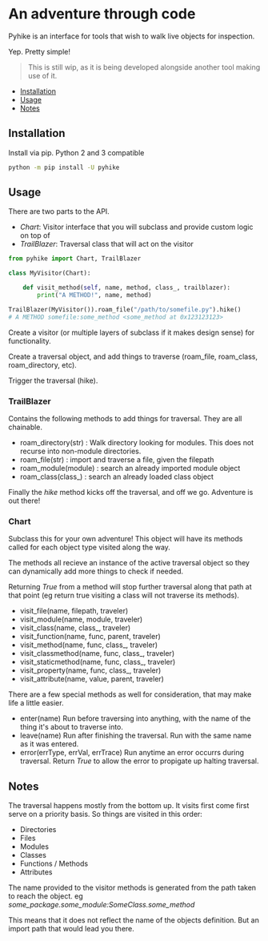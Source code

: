 # An adventure through code

Pyhike is an interface for tools that wish to walk live objects for inspection.

Yep. Pretty simple!

> This is still wip, as it is being developed alongside another tool making use of it.

* [Installation](#installation)
* [Usage](#usage)
* [Notes](#notes)

## Installation

Install via pip. Python 2 and 3 compatible

```sh
python -m pip install -U pyhike
```

## Usage

There are two parts to the API.

* _Chart_: Visitor interface that you will subclass and provide custom logic on top of
* _TrailBlazer_: Traversal class that will act on the visitor

```py
from pyhike import Chart, TrailBlazer

class MyVisitor(Chart):

    def visit_method(self, name, method, class_, trailblazer):
        print("A METHOD!", name, method)

TrailBlazer(MyVisitor()).roam_file("/path/to/somefile.py").hike()
# A METHOD somefile:some_method <some_method at 0x123123123>
```

Create a visitor (or multiple layers of subclass if it makes design sense) for functionality.

Create a traversal object, and add things to traverse (roam_file, roam_class, roam_directory, etc).

Trigger the traversal (hike).

### TrailBlazer

Contains the following methods to add things for traversal. They are all chainable.

* roam_directory(str) : Walk directory looking for modules. This does not recurse into non-module directories.
* roam_file(str) : import and traverse a file, given the filepath
* roam_module(module) : search an already imported module object
* roam_class(class_) : search an already loaded class object

Finally the _hike_ method kicks off the traversal, and off we go. Adventure is out there!

### Chart

Subclass this for your own adventure! This object will have its methods called for each object
type visited along the way.

The methods all recieve an instance of the active traversal object so they can dynamically add more things to check if needed.

Returning _True_ from a method will stop further traversal along that path at that point (eg return true visiting a class will not traverse its methods).

* visit_file(name, filepath, traveler)
* visit_module(name, module, traveler)
* visit_class(name, class_, traveler)
* visit_function(name, func, parent, traveler)
* visit_method(name, func, class_, traveler)
* visit_classmethod(name, func, class_, traveler)
* visit_staticmethod(name, func, class_, traveler)
* visit_property(name, func, class_, traveler)
* visit_attribute(name, value, parent, traveler)

There are a few special methods as well for consideration, that may make life a little easier.

* enter(name) Run before traversing into anything, with the name of the thing it's about to traverse into.
* leave(name) Run after finishing the traversal. Run with the same name as it was entered.
* error(errType, errVal, errTrace) Run anytime an error occurrs during traversal. Return _True_ to allow the error to propigate up halting traversal.

## Notes

The traversal happens mostly from the bottom up. It visits first come first serve on a priority basis.
So things are visited in this order:

* Directories
* Files
* Modules
* Classes
* Functions / Methods
* Attributes

The name provided to the visitor methods is generated from the path taken to reach the object.
eg *some_package.some_module:SomeClass.some_method*

This means that it does not reflect the name of the objects definition. But an import path that would lead you there.